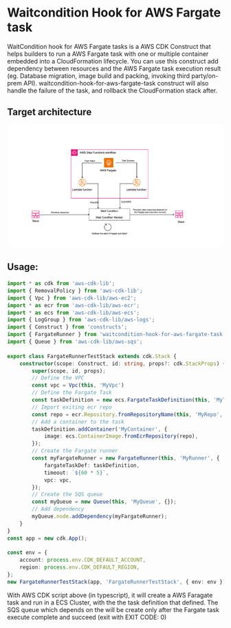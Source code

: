 # Waitcondition Hook for AWS Fargate task
WaitCondition hook for AWS Fargate tasks is a AWS CDK Construct that helps builders to run a AWS Fargate task with one or multiple container embedded into a CloudFormation lifecycle. You can use this construct add dependency between resources and the AWS Fargate task execution result (eg. Database migration, image build and packing, invoking third party/on-prem API). waitcondition-hook-for-aws-fargate-task construct will also handle the failure of the task, and rollback the CloudFormation stack after. 

## Target architecture
![Workflow](./image/workflow.png)
## Usage:
```typescript
import * as cdk from 'aws-cdk-lib';
import { RemovalPolicy } from 'aws-cdk-lib';
import { Vpc } from 'aws-cdk-lib/aws-ec2';
import * as ecr from 'aws-cdk-lib/aws-ecr';
import * as ecs from 'aws-cdk-lib/aws-ecs';
import { LogGroup } from 'aws-cdk-lib/aws-logs';
import { Construct } from 'constructs';
import { FargateRunner } from 'waitcondition-hook-for-aws-fargate-task';
import { Queue } from 'aws-cdk-lib/aws-sqs';

export class FargateRunnerTestStack extends cdk.Stack {
    constructor(scope: Construct, id: string, props?: cdk.StackProps) {
        super(scope, id, props);
        // Define the VPC
        const vpc = Vpc(this, 'MyVpc')
        // Define the Fargate Task
        const taskDefinition = new ecs.FargateTaskDefinition(this, 'MyTask', {});
        // Import exiting ecr repo
        const repo = ecr.Repository.fromRepositoryName(this, 'MyRepo', 'RepoName');
        // Add a container to the task
        taskDefinition.addContainer('MyContainer', {
            image: ecs.ContainerImage.fromEcrRepository(repo),
        });
        // Create the Fargate runner
        const myFargateRunner = new FargateRunner(this, 'MyRunner', {
            fargateTaskDef: taskDefinition,
            timeout: `${60 * 5}`,
            vpc: vpc,
        });
        // Create the SQS queue
        const myQueue = new Queue(this, 'MyQueue', {});
        // Add dependency
        myQueue.node.addDependency(myFargateRunner);
    }
}
const app = new cdk.App();

const env = {
    account: process.env.CDK_DEFAULT_ACCOUNT,
    region: process.env.CDK_DEFAULT_REGION,
};
new FargateRunnerTestStack(app, 'FargateRunnerTestStack', { env: env });
```

With AWS CDK script above (in typescript), it will create a AWS Faragate task and run in a ECS Cluster, with the the task definition that defined. The SQS queue which depends on the will be create only after the Fargate task execute complete and succeed (exit with EXIT CODE: 0)